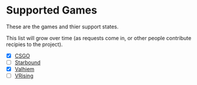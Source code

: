 # Supported Games

These are the games and thier support states.

This list will grow over time (as requests come in, or other people contribute recipies to the project).

- [x] [CSGO](./guides/games/csgo.md)
- [ ] [Starbound](https://github.com/the-peon-project/peon-warplans/tree/main/starbound)
- [x] [Valhiem](https://github.com/the-peon-project/peon-warplans/tree/main/valhiem)
- [ ] [VRising](https://github.com/the-peon-project/peon-warplans/tree/main/vrising)
